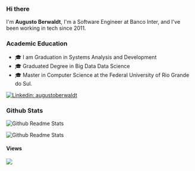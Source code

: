### Hi there 

I'm **Augusto Berwaldt**,  I'm a Software Engineer at Banco Inter, and I've been working in tech since 2011. 

### Academic Education
- 🎓  I am Graduation in Systems Analysis and Development 
- 🎓  Graduated Degree in Big Data Data Science
- 🎓  Master in Computer Science at the Federal University of Rio Grande do Sul.




[![Linkedin: augustoberwaldt](https://img.shields.io/badge/-Linkedin-blue?style=flat-square&logo=Linkedin&logoColor=white&link=https://www.linkedin.com/in/augusto-berwaldt/)](https://www.linkedin.com/in/augusto-berwaldt-32081761/)

### Github Stats  
![Github Readme Stats](https://github-readme-stats.vercel.app/api?username=augustoberwaldt&show_icons=true&count_private=true)  

![Github Readme Stats](https://github-readme-stats.vercel.app/api/top-langs/?username=augustoberwaldt)  

#### Views  
![](https://komarev.com/ghpvc/?username=augustoberwaldt&color=blue)

<!--
**augustoberwaldt/augustoberwaldt** is a ✨ _special_ ✨ repository because its `README.md` (this file) appears on your GitHub profile.

Here are some ideas to get you started:

- 🔭 I’m currently working on ...
- 🌱 I’m currently learning ...
- 👯 I’m looking to collaborate on ...
- 🤔 I’m looking for help with ...
- 💬 Ask me about ...
- 📫 How to reach me: ...
- 😄 Pronouns: ...
- ⚡ Fun fact: ...
-->
